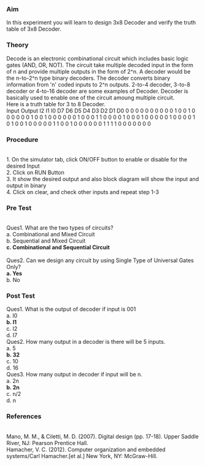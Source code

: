 ### Aim
In this experiment you will learn to design 3x8 Decoder and verify the truth table of 3x8 Decoder.<br>
### Theory
Decode is an electronic combinational circuit which includes basic logic gates (AND, OR, NOT). The circuit take multiple decoded input in the form of n and provide multiple outputs in the form of 2^n. A decoder would be the n-to-2^n type binary decoders. The decoder converts binary information from 'n' coded inputs to 2^n outputs. 2-to-4 decoder, 3-to-8 decoder or 4-to-16 decoder are some examples of Decoder. Decoder is basically used to enable one of the circuit amoung multiple circuit.<br>
Here is a truth table for 3 to 8 Decoder.<br>
Input	Output
I2	I1	I0	D7	D6	D5	D4	D3	D2	D1	D0
0	0	0	0	0	0	0	0	0	0	1
0	0	1	0	0	0	0	0	0	1	0
0	1	0	0	0	0	0	0	1	0	0
0	1	1	0	0	0	0	1	0	0	0
1	0	0	0	0	0	1	0	0	0	0
1	0	1	0	0	1	0	0	0	0	0
1	1	0	0	1	0	0	0	0	0	0
1	1	1	1	0	0	0	0	0	0	0



### Procedure
<br>
1.	On the simulator tab, click ON/OFF button to enable or disable for the desired Input
<br>2.	Click on RUN Button
<br>3.	It show the desired output and also block diagram will show the input and output in binary
<br>4.	Click on clear, and check other inputs and repeat step 1-3

### Pre Test
<br>Ques1. What are the two types of circuits?
<br>a.	Combinational and Mixed Circuit
<br>b.	Sequential and Mixed Circuit
<br><b>c.	Combinational and Sequential Circuit</b>
<br><br>Ques2. Can we design any circuit by using Single Type of Universal Gates Only?
<br><b>a.	Yes</b>	
<br>b.	No

### Post Test<br>
Ques1. What is the output of decoder if input is 001
<br>a.	I0
<br><b>b.	I1</b>
<br>c.	I2
<br>d.	I7
<br>Ques2. How many output in a decoder is there will be 5 inputs.
<br>a.	5
<br><b>b.	32</b><br>
c.	10
<br>d.	16
<br>Ques3. How many output in decoder if input will be n.
<br>a.	2n
<br><b>b.	2n</b>
<br>c.	n/2
<br>d.	n

### References
<br>
Mano, M. M., & Ciletti, M. D. (2007). Digital design (pp. 17-18). Upper Saddle River, NJ: Pearson Prentice Hall.
<br>Hamacher, V. C. (2012). Computer organization and embedded systems/Carl Hamacher.[et al.] New York, NY: McGraw-Hill.
